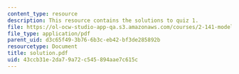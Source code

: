 ```yaml
---
content_type: resource
description: This resource contains the solutions to quiz 1.
file: https://ol-ocw-studio-app-qa.s3.amazonaws.com/courses/2-141-modeling-and-simulation-of-dynamic-systems-fall-2006/43ccb31e2da79a72c545894aae7c615c_solution.pdf
file_type: application/pdf
parent_uid: d3c65f49-3b76-6b3c-eb42-bf3de285892b
resourcetype: Document
title: solution.pdf
uid: 43ccb31e-2da7-9a72-c545-894aae7c615c
---
```


